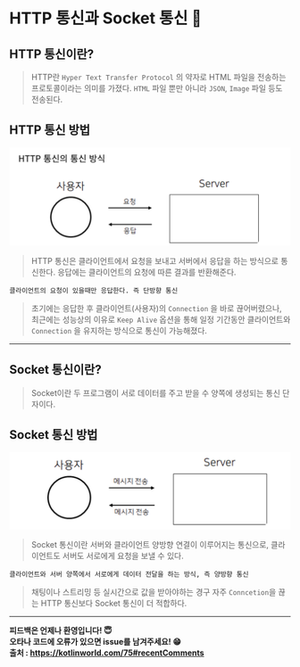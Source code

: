 # HTTP 통신과 Socket 통신 📡

## HTTP 통신이란? 
> HTTP란 `Hyper Text Transfer Protocol` 의 약자로 HTML 파일을 전송하는 프로토콜이라는 의미를 가졌다. `HTML` 파일 뿐만 아니라 `JSON`, `Image` 파일 등도 전송된다.

## HTTP 통신 방법 
![HTTP](./Image/httpImg.png)
> HTTP 통신은 클라이언트에서 요청을 보내고 서버에서 응답을 하는 방식으로 통신한다. 응답에는 클라이언트의 요청에 따른 결과를 반환해준다.
```
클라이언트의 요청이 있을때만 응답한다. 즉 단방향 통신
```
> 초기에는 응답한 후 클라이언트(사용자)의 `Connection` 을 바로 끊어버렸으나, 최근에는 성능상의 이유로 `Keep Alive` 옵션을 통해 일정 기간동안 클라이언트와 `Connection` 을 유지하는 방식으로 통신이 가능해졌다.

---

## Socket 통신이란? 
> Socket이란 두 프로그램이 서로 데이터를 주고 받을 수 양쪽에 생성되는 통신 단자이다.

## Socket 통신 방법 
![Socket](./Image/socketImg.png)
> Socket 통신이란 서버와 클라이언트 양방향 연결이 이루어지는 통신으로, 클라이언트도 서버도 서로에게 요청을 보낼 수 있다.
```
클라이언트와 서버 양쪽에서 서로에게 데이터 전달을 하는 방식, 즉 양방향 통신
```
> 채팅이나 스트리밍 등 실시간으로 값을 받아야하는 경구 자주 `Conncetion`을 끊는 HTTP 통신보다 Socket 통신이 더 적합하다.

---

**피드백은 언제나 환영입니다! 😇**   
**오타나 코드에 오류가 있으면 issue를 남겨주세요! 😁**   
**출처 : https://kotlinworld.com/75#recentComments**
